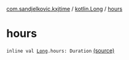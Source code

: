 [com.sandjelkovic.kxjtime](../index.md) / [kotlin.Long](index.md) / [hours](./hours.md)

# hours

`inline val `[`Long`](https://kotlinlang.org/api/latest/jvm/stdlib/kotlin/-long/index.html)`.hours: Duration` [(source)](https://github.com/sandjelkovic/kxjtime/tree/master/src/main/kotlin/com/sandjelkovic/kxjtime/DurationFactoryExtensions.kt#L36)